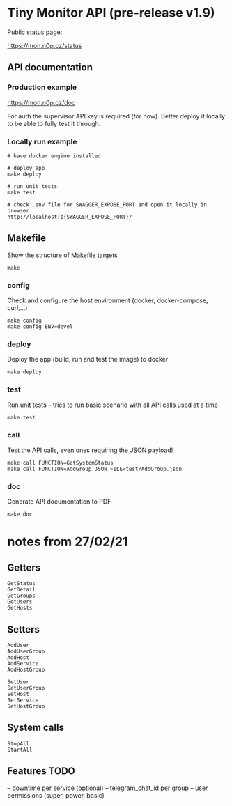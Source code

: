 # Tiny Monitor API (pre-release v1.9)

Public status page:

https://mon.n0p.cz/status

## API documentation

### Production example

https://mon.n0p.cz/doc

For auth the supervisor API key is required (for now). Better deploy it locally to be able to fully test it through.

### Locally run example

```
# have docker engine installed

# deploy app
make deploy 

# run unit tests
make test

# check .env file for SWAGGER_EXPOSE_PORT and open it locally in browser
http://localhost:${SWAGGER_EXPOSE_PORT}/
```

## Makefile

Show the structure of Makefile targets
```
make
```

### config

Check and configure the host environment (docker, docker-compose, curl,...)
```
make config
make config ENV=devel
```

### deploy

Deploy the app (build, run and test the image) to docker
```
make deploy
```

### test

Run unit tests – tries to run basic scenario with all API calls used at a time 
```
make test
```

### call

Test the API calls, even ones requiring the JSON payload!
```
make call FUNCTION=GetSystemStatus
make call FUNCTION=AddGroup JSON_FILE=test/AddGroup.json
```

### doc

Generate API documentation to PDF
```
make doc
```

# notes from 27/02/21

## Getters

```
GetStatus
GetDetail
GetGroups
GetUsers
GetHosts
```

## Setters

```
AddUser
AddUserGroup
AddHost
AddService
AddHostGroup

SetUser
SetUserGroup
SetHost
SetService
SetHostGroup
```

## System calls

```
StopAll
StartAll
```

## Features TODO

– downtime per service (optional)
– telegram_chat_id per group
– user permissions (super, power, basic)
